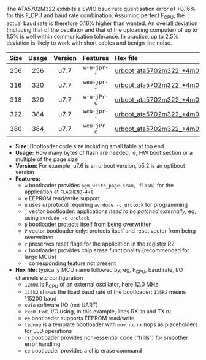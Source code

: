 The ATA5702M322 exhibits a SWIO baud rate quantisation error of +0.16% for this F_CPU and baud rate combination. Assuming perfect F<sub>CPU</sub>, the actual baud rate is therefore 0.16% higher than wanted. An overall deviation (including that of the oscillator and that of the uploading computer) of up to 1.5% is well within communication tolerance. In practice, up to 2.5% deviation is likely to work with short cables and benign line noise.

|Size|Usage|Version|Features|Hex file|
|:-:|:-:|:-:|:-:|:--|
|256|256|u7.7|`w-u-jpr--`|[urboot_ata5702m322_+4m0x_++19k2_swio_rxb0_txb1_lednop.hex](https://raw.githubusercontent.com/stefanrueger/urboot.hex/main/mcus/ata5702m322/external_oscillator/fcpu_+4m0x/br_++19k2/urboot_ata5702m322_+4m0x_++19k2_swio_rxb0_txb1_lednop.hex)|
|316|320|u7.7|`weu-jpr--`|[urboot_ata5702m322_+4m0x_++19k2_swio_rxb0_txb1_ee.hex](https://raw.githubusercontent.com/stefanrueger/urboot.hex/main/mcus/ata5702m322/external_oscillator/fcpu_+4m0x/br_++19k2/urboot_ata5702m322_+4m0x_++19k2_swio_rxb0_txb1_ee.hex)|
|318|320|u7.7|`w-u-jPr-c`|[urboot_ata5702m322_+4m0x_++19k2_swio_rxb0_txb1_lednop_fr_ce.hex](https://raw.githubusercontent.com/stefanrueger/urboot.hex/main/mcus/ata5702m322/external_oscillator/fcpu_+4m0x/br_++19k2/urboot_ata5702m322_+4m0x_++19k2_swio_rxb0_txb1_lednop_fr_ce.hex)|
|322|384|u7.7|`weu-jpr--`|[urboot_ata5702m322_+4m0x_++19k2_swio_rxb0_txb1_ee_lednop.hex](https://raw.githubusercontent.com/stefanrueger/urboot.hex/main/mcus/ata5702m322/external_oscillator/fcpu_+4m0x/br_++19k2/urboot_ata5702m322_+4m0x_++19k2_swio_rxb0_txb1_ee_lednop.hex)|
|380|384|u7.7|`weu-jPr-c`|[urboot_ata5702m322_+4m0x_++19k2_swio_rxb0_txb1_ee_lednop_fr_ce.hex](https://raw.githubusercontent.com/stefanrueger/urboot.hex/main/mcus/ata5702m322/external_oscillator/fcpu_+4m0x/br_++19k2/urboot_ata5702m322_+4m0x_++19k2_swio_rxb0_txb1_ee_lednop_fr_ce.hex)|

- **Size:** Bootloader code size including small table at top end
- **Usage:** How many bytes of flash are needed, ie, HW boot section or a multiple of the page size
- **Version:** For example, u7.6 is an urboot version, o5.2 is an optiboot version
- **Features:**
  + `w` bootloader provides `pgm_write_page(sram, flash)` for the application at `FLASHEND-4+1`
  + `e` EEPROM read/write support
  + `u` uses urprotocol requiring `avrdude -c urclock` for programming
  + `j` vector bootloader: applications *need to be patched externally*, eg, using `avrdude -c urclock`
  + `p` bootloader protects itself from being overwritten
  + `P` vector bootloader only: protects itself and reset vector from being overwritten
  + `r` preserves reset flags for the application in the register R2
  + `c` bootloader provides chip erase functionality (recommended for large MCUs)
  + `-` corresponding feature not present
- **Hex file:** typically MCU name followed by, eg, F<sub>CPU</sub>, baud rate, I/O channels etc configuration
  + `12m0x` is F<sub>CPU</sub> of an external oscillator, here 12.0 MHz
  + `115k2` shows the fixed baud rate of the bootloader: `115k2` means 115200 baud
  + `swio` software I/O (not UART)
  + `rxd0 txd1` I/O using, in this example, lines RX `D0` and TX `D1`
  + `ee` bootloader supports EEPROM read/write
  + `lednop` is a template bootloader with `mov rx,rx` nops as placeholders for LED operations
  + `fr` bootloader provides non-essential code ("frills") for smoother error handling
  + `ce` bootloader provides a chip erase command
